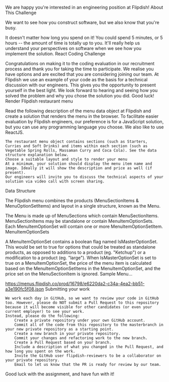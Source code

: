 We are happy you're interested in an engineering position at Flipdish!
About This Challenge

We want to see how you construct software, but we also know that you're busy.

It doesn't matter how long you spend on it! You could spend 5 minutes, or 5 hours -- the amount of time is totally up to you. It'll really help us understand your perspectives on software when we see how you implement the solution.
React Coding Challenge

Congratulations on making it to the coding evaluation in our recruitment process and thank you for taking the time to participate. We realise you have options and are excited that you are considering joining our team. At Flipdish we use an example of your code as the basis for a technical discussion with our engineers. This gives you the opportunity to present yourself in the best light. We look forward to hearing and seeing how you solved the problem and why you chose the solution you did. Good luck!
Render Flipdish restaurant menu

Read the following description of the menu data object at Flipdish and create a solution that renders the menu in the browser. To facilitate easier evaluation by Flipdish engineers, our preference is for a JavaScript solution, but you can use any programming language you choose. We also like to use ReactJS.

    The restaurant menu object contains sections (such as Starters, Curries and Soft Drinks) and items within each section (such as Vegetable Spring Rolls, Massaman Curry and Coca Cola). See the data structure explanation below.
    Choose a suitable layout and style to render your menu
    At a minimum, your solution should display the menu item name and image. Ideally it will show the description and price as well (if present).
    Our engineers will invite you to discuss the technical aspects of your solution via video call with screen sharing.

Data Structure

The Flipdish menu combines the products (MenuSectionItems & MenuOptionSetItems) and layout in a single structure, known as the Menu.

The Menu is made up of MenuSections which contain MenuSectionItems. MenuSectionItems may be standalone or contain MenuItemOptionSets. Each MenuItemOptionSet will contain one or more MenuItemOptionSetItem.
MenuItemOptionSets

A MenuItemOptionSet contains a boolean flag named IsMasterOptionSet. This would be set to true for options that could be treated as standalone products, as opposed to additions to a product (eg. "Ketchup") or a modification to a product (eg. "large"). When IsMasterOptionSet is set to true on a MenuItemOptionSet, the price of the menu item is calculated based on the MenuItemOptionSetItems in the MenuItemOptionSet, and the price set on the MenuSectionItem is ignored.
Sample Menu...

https://menus.flipdish.co/prod/16798/e6220da2-c34a-4ea2-bb51-a3e190fc5f08.json
Submitting your work

    We work each day in GitHub, so we want to review your code in GitHub too. However, please do NOT submit a Pull Request to this repository because it will become visible for other candidates (or even your current employer) to see your work.
    Instead, please do the following:
        Create a private repository under your own GitHub account.
        Commit all of the code from this repository to the masterbranch in your new private repository as a starting point.
        Create a new branch in your private repository.
        Commit your changes and refactoring work to the new branch.
        Create a Pull Request based on your branch.
        Include a description of what you changed in the Pull Request, and how long you spent on the work.
        Invite the GitHub user flipdish-reviewers to be a collaborator on your private repository.
        Email to let us know that the PR is ready for review by our team.

Good luck with the assignment, and have fun with it!
